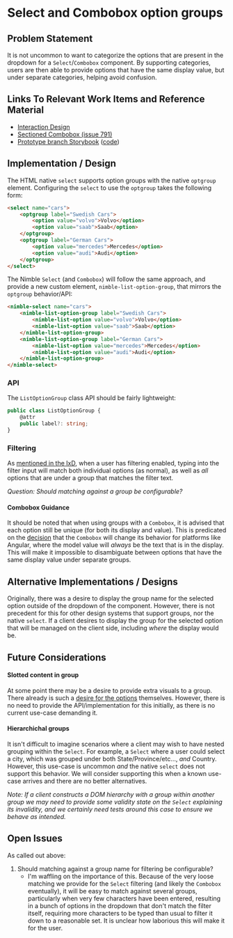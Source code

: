 # Select and Combobox option groups

## Problem Statement

It is not uncommon to want to categorize the options that are present in the dropdown for a `Select`/`Combobox` component. By supporting categories, users are then able to provide options that have the same display value, but under separate categories, helping avoid confusion.

## Links To Relevant Work Items and Reference Material

-   [Interaction Design](./IxD.md#groups)
-   [Sectioned Combobox (issue 791)](https://github.com/ni/nimble/issues/791)
-   [Prototype branch Storybook](https://60e89457a987cf003efc0a5b-cvmxlqwglb.chromatic.com/?path=/docs/components-select--docs) ([code](https://github.com/ni/nimble/tree/groupable-select))

## Implementation / Design

The HTML native `select` supports option groups with the native `optgroup` element. Configuring the `select` to use the `optgroup` takes the following form:

```html
<select name="cars">
    <optgroup label="Swedish Cars">
        <option value="volvo">Volvo</option>
        <option value="saab">Saab</option>
    </optgroup>
    <optgroup label="German Cars">
        <option value="mercedes">Mercedes</option>
        <option value="audi">Audi</option>
    </optgroup>
</select>
```

The Nimble `Select` (and `Combobox`) will follow the same approach, and provide a new custom element, `nimble-list-option-group`, that mirrors the `optgroup` behavior/API:

```html
<nimble-select name="cars">
    <nimble-list-option-group label="Swedish Cars">
        <nimble-list-option value="volvo">Volvo</option>
        <nimble-list-option value="saab">Saab</option>
    </nimble-list-option-group>
    <nimble-list-option-group label="German Cars">
        <nimble-list-option value="mercedes">Mercedes</option>
        <nimble-list-option value="audi">Audi</option>
    </nimble-list-option-group>
</nimble-select>
```

### API

The `ListOptionGroup` class API should be fairly lightweight:

```ts
public class ListOptionGroup {
    @attr
    public label?: string;
}
```

### Filtering

As [mentioned in the IxD](https://github.com/ni/nimble/blob/main/packages/nimble-components/src/select/specs/IxD.md#groups), when a user has filtering enabled, typing into the filter input will match both individual options (as normal), as well as _all_ options that are under a group that matches the filter text.

_Question: Should matching against a group be configurable?_

#### Combobox Guidance

It should be noted that when using groups with a `Combobox`, it is advised that each option still be unique (for both its display and value). This is predicated on the [decision](https://github.com/ni/nimble/issues/1168#issuecomment-1568733159) that the `Combobox` will change its behavior for platforms like Angular, where the model value will _always_ be the text that is in the display. This will make it impossible to disambiguate between options that have the same display value under separate groups.

## Alternative Implementations / Designs

Originally, there was a desire to display the group name for the selected option outside of the dropdown of the component. However, there is not precedent for this for other design systems that support groups, nor the native `select`. If a client desires to display the group for the selected option that will be managed on the client side, including _where_ the display would be.

## Future Considerations

#### Slotted content in group

At some point there may be a desire to provide extra visuals to a group. There already is such a [desire for the options](https://github.com/ni/nimble/issues/1135) themselves. However, there is no need to provide the API/implementation for this initially, as there is no current use-case demanding it.

#### Hierarchichal groups

It isn't difficult to imagine scenarios where a client may wish to have nested grouping within the `Select`. For example, a `Select` where a user could select a city, which was grouped under both State/Province/etc..., _and_ Country. However, this use-case is uncommon _and_ the native `select` does not support this behavior. We will consider supporting this when a known use-case arrives and there are no better alternatives.

_Note: If a client constructs a DOM hierarchy with a group within another group we may need to provide some validity state on the `Select` explaining its invalidity, and we certainly need tests around this case to ensure we behave as intended._

## Open Issues

As called out above:

1. Should matching against a group name for filtering be configurable?
    - I'm waffling on the importance of this. Because of the very loose matching we provide for the `Select` filtering (and likely the `Combobox` eventually), it will be easy to match against several groups, particularly when very few characters have been entered, resulting in a bunch of options in the dropdown that don't match the filter itself, requiring more characters to be typed than usual to filter it down to a reasonable set. It is unclear how laborious this will make it for the user.
